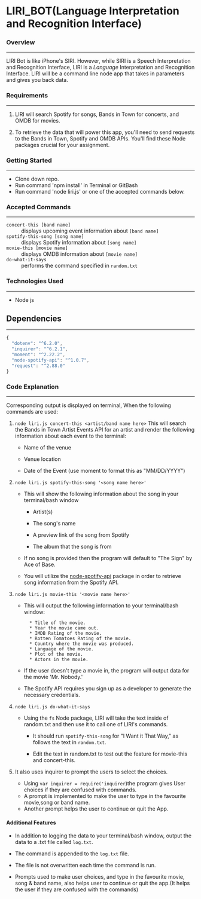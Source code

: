 # LIRI_BOT(Language Interpretation and Recognition Interface)
### Overview
---
LIRI Bot is like iPhone's SIRI. However, while SIRI is a Speech Interpretation and Recognition Interface, LIRI is a _Language_ Interpretation and Recognition Interface. LIRI will be a command line node app that takes in parameters and gives you back data.

### Requirements
---
1. LIRI will search Spotify for songs, Bands in Town for concerts, and OMDB for movies.

2. To retrieve the data that will power this app, you'll need to send requests to the Bands in Town, Spotify and OMDB APIs. You'll find these Node packages crucial for your assignment.

### Getting Started
---
* Clone down repo.
* Run command 'npm install' in Terminal or GitBash
* Run command 'node liri.js' or one of the accepted commands below.

### Accepted Commands
---

<dl>
  <dt><code>concert-this [band name]</code></dt>
  <dd>displays upcoming event information about <code>[band name]</code></dd>
  <dt><code>spotify-this-song [song name]</code></dt>
  <dd>displays Spotify information about <code>[song name]</code></dd>
  <dt><code>movie-this [movie name]</code></dt>
  <dd>displays OMDB information about <code>[movie name]</code></dd>
  <dt><code>do-what-it-says</code></dt>
  <dd>performs the command specified in <code>random.txt</code></dd>
</dl>

### Technologies Used
---
* Node js


## Dependencies
---
```js
{
  "dotenv": "^6.2.0",
  "inquirer": "^6.2.1",
  "moment": "^2.22.2",
  "node-spotify-api": "^1.0.7",
  "request": "^2.88.0"
}
```
### Code Explanation
---
Corresponding output is displayed on terminal, When the following commands are used:
1. `node liri.js concert-this <artist/band name here>`
This will search the Bands in Town Artist Events API for an artist and render the following information about each event to the terminal:

     * Name of the venue

     * Venue location

     * Date of the Event (use moment to format this as "MM/DD/YYYY")
2. `node liri.js spotify-this-song '<song name here>'`

   * This will show the following information about the song in your terminal/bash window

     * Artist(s)

     * The song's name

     * A preview link of the song from Spotify

     * The album that the song is from

   * If no song is provided then the program will default to "The Sign" by Ace of Base.
   * You will utilize the [node-spotify-api](https://www.npmjs.com/package/node-spotify-api) package in order to retrieve song information from the Spotify API.
3. `node liri.js movie-this '<movie name here>'`

   * This will output the following information to your terminal/bash window:

     ```
       * Title of the movie.
       * Year the movie came out.
       * IMDB Rating of the movie.
       * Rotten Tomatoes Rating of the movie.
       * Country where the movie was produced.
       * Language of the movie.
       * Plot of the movie.
       * Actors in the movie.
     ```

   * If the user doesn't type a movie in, the program will output data for the movie 'Mr. Nobody.'

   * The Spotify API requires you sign up as a developer to generate the necessary credentials.
4. `node liri.js do-what-it-says`

   * Using the `fs` Node package, LIRI will take the text inside of random.txt and then use it to call one of LIRI's commands.

     * It should run `spotify-this-song` for "I Want it That Way," as follows the text in `random.txt`.

     * Edit the text in random.txt to test out the feature for movie-this and concert-this.

5. It also uses inquirer to prompt the users to select the choices.
    * Using `var inquirer = require('inquirer`)the program gives User choices if they are confused with commands.
    * A prompt is implemented to make the user to type in the favourite movie,song or band name.
    * Another prompt helps the user to continue or quit the App.
#### Additional Features

* In addition to logging the data to your terminal/bash window, output the data to a .txt file called `log.txt`.

* The command is appended to the `log.txt` file. 

* The file is not overwritten each time the command is run.

* Prompts used to make user choices, and type in the favourite movie, song & band name, also helps user to continue or quit the app.(It helps the user if they are confused with the commands)




